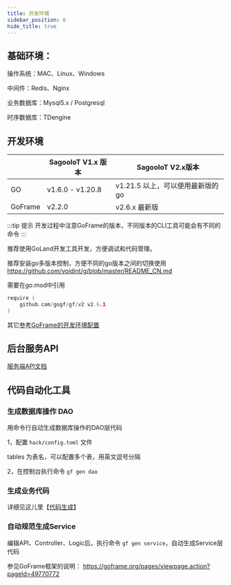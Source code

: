 ```yaml
---
title: 开发环境
sidebar_position: 0
hide_title: true
---
```


## 基础环境：

操作系统：MAC、Linux、Windows

中间件：Redis、Nginx

业务数据库：Mysql5.x / Postgresql

时序数据库：TDengine

## 开发环境

|         | SagooIoT V1.x 版本 | SagooIoT V2.x版本                |
| ------- | ------------------ | -------------------------------- |
| GO      | v1.6.0 - v1.20.8   | v1.21.5 以上，可以使用最新版的go |
| GoFrame | v2.2.0             | v2.6.x 最新版                    |


:::tip 提示
开发过程中注意GoFrame的版本，不同版本的CLI工具可能会有不同的命令
:::

推荐使用GoLand开发工具开发，方便调试和代码管理。

推荐安装go多版本控制，方便不同的go版本之间的切换使用 https://github.com/voidint/g/blob/master/README_CN.md

需要在go.mod中引用

```go
require (
    github.com/gogf/gf/v2 v2.6.1
)
```

其它[参考GoFrame的开发环境配置](https://goframe.org/pages/viewpage.action?pageId=1114389)


## 后台服务API


[服务端API文档](https://console-docs.apipost.cn/preview/d393eb385b7dd7bd/48d460f580a0997b)

## 代码自动化工具

### 生成数据库操作 DAO

用命令行自动生成数据库操作的DAO层代码

1，配置 `hack/config.toml` 文件

tables 为表名，可以配置多个表，用英文逗号分隔

2，在控制台执行命令 `gf gen dao`

### 生成业务代码
详细见这儿里【[代码生成](../gencode/gen.md)】

### 自动规范生成Service

编辑API、Controller、Logic后，执行命令 `gf gen service`，自动生成Service层代码

参见GoFrame框架的说明： https://goframe.org/pages/viewpage.action?pageId=49770772





